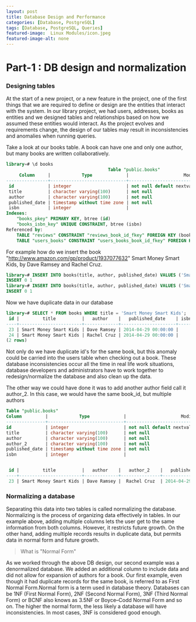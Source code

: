 ```yaml
---
layout: post
title: Database Design and Performance 
categories: [Database, PostgreSQL]
tags: [Database, PostgreSQL, Queries]
featured-image:  Linux Modules/icon.jpeg
featured-image-alt: none 
---
```


# Part-1 : DB design and normalization

### Designing tables

At the start of a new project, or a new feature in the project, one of the first things that we are required to define or design are the entities that interact with the system. In our library project, we had users, addresses, books as entities and we designed tables and relationships based on how we assumed these entities would interact. As the project evolves and requirements change, the design of our tables may result in inconsistencies and anomalies when running queries.

Take a look at our books table. A book can have one and only one author, but many books are written collaboratively.

``` sql
library=# \d books
                                       Table "public.books"
     Column     |            Type             |                     Modifiers
----------------+-----------------------------+----------------------------------------------------
 id             | integer                     | not null default nextval('books_id_seq'::regclass)
 title          | character varying(100)      | not null
 author         | character varying(100)      | not null
 published_date | timestamp without time zone | not null
 isbn           | integer                     |
Indexes:
    "books_pkey" PRIMARY KEY, btree (id)
    "books_isbn_key" UNIQUE CONSTRAINT, btree (isbn)
Referenced by:
    TABLE "reviews" CONSTRAINT "reviews_book_id_fkey" FOREIGN KEY (book_id) REFERENCES books(id) ON DELETE CASCADE
    TABLE "users_books" CONSTRAINT "users_books_book_id_fkey" FOREIGN KEY (book_id) REFERENCES books(id) ON UPDATE CASCADE
```

For example how do we insert the book "http://www.amazon.com/gp/product/1937077632" Smart Money Smart Kids, by Dave Ramsey and Rachel Cruz.

``` sql
library=# INSERT INTO books(title, author, published_date) VALUES ('Smart Money Smart Kids', 'Dave Ramsey', '4/29/2014');
INSERT 0 1
library=# INSERT INTO books(title, author, published_date) VALUES ('Smart Money Smart Kids', 'Rachel Cruz', '4/29/2014');
INSERT 0 1
```  

Now we have duplicate data in our database

``` sql
library=# SELECT * FROM books WHERE title = 'Smart Money Smart Kids';
 id |         title          |   author    |   published_date    | isbn
----+------------------------+-------------+---------------------+------
 23 | Smart Money Smart Kids | Dave Ramsey | 2014-04-29 00:00:00 |
 24 | Smart Money Smart Kids | Rachel Cruz | 2014-04-29 00:00:00 |
(2 rows)
```

Not only do we have duplicate id's for the same book, but this anomaly could be carried into the users table when checking out a book. These database inconsistencies occur all the time in real life work situations, database developers and administrators have to work together to redesign/normalize the database and also clean up the data.

The other way we could have done it was to add another author field call it author_2. In this case, we would have the same book_id, but multiple authors

``` sql
Table "public.books"
Column         |            Type             |                     Modifiers
---------------+-----------------------------+----------------------------------------------------
id             | integer                     | not null default nextval('books_id_seq'::regclass)
title          | character varying(100)      | not null
author         | character varying(100)      | not null
author_2       | character varying(100)      | not null
published_date | timestamp without time zone | not null
isbn           | integer                     |


 id |         title          |   author    |   author_2    |   published_date    | isbn
----+------------------------+-------------+---------------+---------------------+------
 23 | Smart Money Smart Kids | Dave Ramsey |  Rachel Cruz  | 2014-04-29 00:00:00 |

```

### Normalizing a database

Separating this data into two tables is called normalizing the database. Normalizing is the process of organizing data effectively in tables. In our example above, adding multiple columns lets the user get to the same information from both columns. However, it restricts future growth. On the other hand, adding multiple records results in duplicate data, but permits data in normal form and future growth.

> What is "Normal Form"

As we worked through the above DB design, our second example was a denormalized database. We added an additional column to include data and did not allow for expansion of authors for a book. Our first example, even though it had duplicate records for the same book, is referred to as First Normal Form.Normal form is a term used in database theory. Databases can be 1NF (First Normal Form), 2NF (Second Normal Form), 3NF (Third Normal Form) or BCNF also knows as 3.5NF or Boyce–Codd Normal Form and so on. The higher the normal form, the less likely a database will have inconsistencies. In most cases, 3NF is considered good enough.


